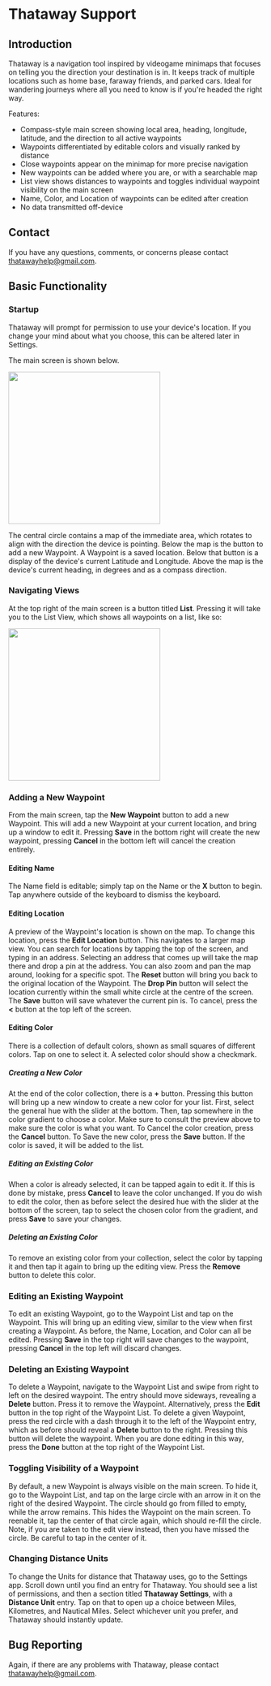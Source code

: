 # Thataway Support

## Introduction
Thataway is a navigation tool inspired by videogame minimaps that focuses on telling you the direction your destination is in. It keeps track of multiple locations such as home base, faraway friends, and parked cars. Ideal for wandering journeys where all you need to know is if you're headed the right way.

Features:
- Compass-style main screen showing local area, heading, longitude, latitude, and the direction to all active waypoints
- Waypoints differentiated by editable colors and visually ranked by distance
- Close waypoints appear on the minimap for more precise navigation
- New waypoints can be added where you are, or with a searchable map
- List view shows distances to waypoints and toggles individual waypoint visibility on the main screen
- Name, Color, and Location of waypoints can be edited after creation
- No data transmitted off-device

## Contact
If you have any questions, comments, or concerns please contact thatawayhelp@gmail.com.

## Basic Functionality

### Startup
Thataway will prompt for permission to use your device's location. If you change your mind about what you choose, this can be altered later in Settings.

The main screen is shown below. 

<img src="./main_1.png" width="300" /> 

The central circle contains a map of the immediate area, which rotates to align with the direction the device is pointing. Below the map is the button to add a new Waypoint. A Waypoint is a saved location. Below that button is a display of the device's current Latitude and Longitude. Above the map is the device's current heading, in degrees and as a compass direction.

### Navigating Views
At the top right of the main screen is a button titled **List**. Pressing it will take you to the List View, which shows all waypoints on a list, like so: 

<img src="./list_1.png" width="300" /> 

### Adding a New Waypoint
From the main screen, tap the **New Waypoint** button to add a new Waypoint. This will add a new Waypoint at your current location, and bring up a window to edit it. Pressing **Save** in the bottom right will create the new waypoint, pressing **Cancel** in the bottom left will cancel the creation entirely.

#### Editing Name
The Name field is editable; simply tap on the Name or the **X** button to begin. Tap anywhere outside of the keyboard to dismiss the keyboard.

#### Editing Location
A preview of the Waypoint's location is shown on the map. To change this location, press the **Edit Location** button. This navigates to a larger map view. You can search for locations by tapping the top of the screen, and typing in an address. Selecting an address that comes up will take the map there and drop a pin at the address. You can also zoom and pan the map around, looking for a specific spot. The **Reset** button will bring you back to the original location of the Waypoint. The **Drop Pin** button will select the location currently within the small white circle at the centre of the screen. The **Save** button will save whatever the current pin is. To cancel, press the **<** button at the top left of the screen.

#### Editing Color
There is a collection of default colors, shown as small squares of different colors. Tap on one to select it. A selected color should show a checkmark.

##### Creating a New Color
At the end of the color collection, there is a **+** button. Pressing this button will bring up a new window to create a new color for your list. First, select the general hue with the slider at the bottom. Then, tap somewhere in the color gradient to choose a color. Make sure to consult the preview above to make sure the color is what you want. To Cancel the color creation, press the **Cancel** button. To Save the new color, press the **Save** button. If the color is saved, it will be added to the list.

##### Editing an Existing Color
When a color is already selected, it can be tapped again to edit it. If this is done by mistake, press **Cancel** to leave the color unchanged. If you do wish to edit the color, then as before select the desired hue with the slider at the bottom of the screen, tap to select the chosen color from the gradient, and press **Save** to save your changes.

##### Deleting an Existing Color
To remove an existing color from your collection, select the color by tapping it and then tap it again to bring up the editing view. Press the **Remove** button to delete this color.

### Editing an Existing Waypoint
To edit an existing Waypoint, go to the Waypoint List and tap on the Waypoint. This will bring up an editing view, similar to the view when first creating a Waypoint. As before, the Name, Location, and Color can all be edited. Pressing **Save** in the top right will save changes to the waypoint, pressing **Cancel** in the top left will discard changes.

### Deleting an Existing Waypoint
To delete a Waypoint, navigate to the Waypoint List and swipe from right to left on the desired waypoint. The entry should move sideways, revealing a **Delete** button. Press it to remove the Waypoint. Alternatively, press the **Edit** button in the top right of the Waypoint List. To delete a given Waypoint, press the red circle with a dash through it to the left of the Waypoint entry, which as before should reveal a **Delete** button to the right. Pressing this button will delete the waypoint. When you are done editing in this way, press the **Done** button at the top right of the Waypoint List.

### Toggling Visibility of a Waypoint
By default, a new Waypoint is always visible on the main screen. To hide it, go to the Waypoint List, and tap on the large circle with an arrow in it on the right of the desired Waypoint. The circle should go from filled to empty, while the arrow remains. This hides the Waypoint on the main screen. To reenable it, tap the center of that circle again, which should re-fill the circle. Note, if you are taken to the edit view instead, then you have missed the circle. Be careful to tap in the center of it.

### Changing Distance Units
To change the Units for distance that Thataway uses, go to the Settings app. Scroll down until you find an entry for Thataway. You should see a list of permissions, and then a section titled **Thataway Settings**, with a **Distance Unit** entry. Tap on that to open up a choice between Miles, Kilometres, and Nautical Miles. Select whichever unit you prefer, and Thataway should instantly update.

## Bug Reporting
Again, if there are any problems with Thataway, please contact thatawayhelp@gmail.com.
